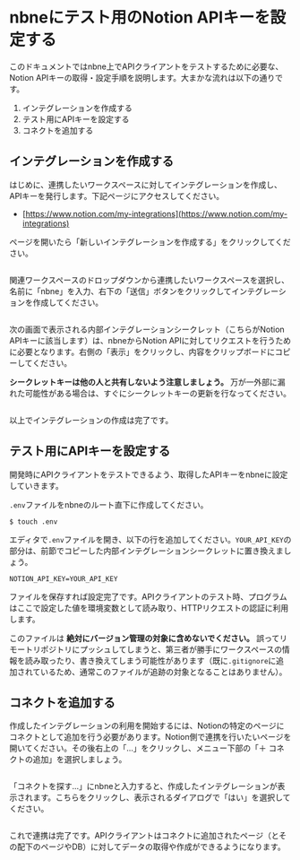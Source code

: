 # nbneにテスト用のNotion APIキーを設定する

このドキュメントではnbne上でAPIクライアントをテストするために必要な、Notion APIキーの取得・設定手順を説明します。大まかな流れは以下の通りです。

1. インテグレーションを作成する
2. テスト用にAPIキーを設定する
3. コネクトを追加する

## インテグレーションを作成する

はじめに、連携したいワークスペースに対してインテグレーションを作成し、APIキーを発行します。下記ページにアクセスしてください。

- [https://www.notion.com/my-integrations](https://www.notion.com/my-integrations)

ページを開いたら「新しいインテグレーションを作成する」をクリックしてください。

![]()

関連ワークスペースのドロップダウンから連携したいワークスペースを選択し、名前に「nbne」を入力、右下の「送信」ボタンをクリックしてインテグレーションを作成してください。

![]()

次の画面で表示される内部インテグレーションシークレット（こちらがNotion APIキーに該当します）は、nbneからNotion APIに対してリクエストを行うために必要となります。右側の「表示」をクリックし、内容をクリップボードにコピーしてください。

**シークレットキーは他の人と共有しないよう注意しましょう。** 万が一外部に漏れた可能性がある場合は、すぐにシークレットキーの更新を行なってください。

![]()

以上でインテグレーションの作成は完了です。

## テスト用にAPIキーを設定する

開発時にAPIクライアントをテストできるよう、取得したAPIキーをnbneに設定していきます。

`.env`ファイルをnbneのルート直下に作成してください。

```shell
$ touch .env
```

エディタで`.env`ファイルを開き、以下の行を追加してください。`YOUR_API_KEY`の部分は、前節でコピーした内部インテグレーションシークレットに置き換えましょう。

```config
NOTION_API_KEY=YOUR_API_KEY
```

ファイルを保存すれば設定完了です。APIクライアントのテスト時、プログラムはここで設定した値を環境変数として読み取り、HTTPリクエストの認証に利用します。

このファイルは **絶対にバージョン管理の対象に含めないでください。** 誤ってリモートリポジトリにプッシュしてしまうと、第三者が勝手にワークスペースの情報を読み取ったり、書き換えてしまう可能性があります（既に`.gitignore`に追加されているため、通常このファイルが追跡の対象となることはありません）。

## コネクトを追加する

作成したインテグレーションの利用を開始するには、Notionの特定のページにコネクトとして追加を行う必要があります。Notion側で連携を行いたいページを開いてください。その後右上の「...」をクリックし、メニュー下部の「＋ コネクトの追加」を選択しましょう。

![]()

「コネクトを探す...」にnbneと入力すると、作成したインテグレーションが表示されます。こちらをクリックし、表示されるダイアログで「はい」を選択してください。

![]()

これで連携は完了です。APIクライアントはコネクトに追加されたページ（とその配下のページやDB）に対してデータの取得や作成ができるようになります。

![]()